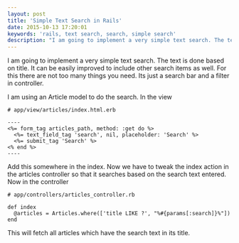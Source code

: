 ```yaml
---
layout: post
title: 'Simple Text Search in Rails'
date: 2015-10-13 17:20:01
keywords: 'rails, text search, search, simple search'
description: "I am going to implement a very simple text search. The text is done based on title. It can be easily improved to include other search"
---
```

I am going to implement a very simple text search. The text is done based on title. It can be easily improved to include other search items as well. For this there are not too many things you need. Its just a search bar and a filter in controller.

I am using an Article model to do the search. In the view


    # app/view/articles/index.html.erb
    
    ----
    <%= form_tag articles_path, method: :get do %>
      <%= text_field_tag 'search', nil, placeholder: 'Search' %>
      <%= submit_tag 'Search' %>
    <% end %>
    ----


Add this somewhere in the index. Now we have to tweak the index action in the articles controller so that it searches based on the search text entered. Now in the controller


    # app/controllers/articles_controller.rb
    
    def index
      @articles = Articles.where(['title LIKE ?', "%#{params[:search]}%"])
    end


This will fetch all articles which have the search text in its title.
